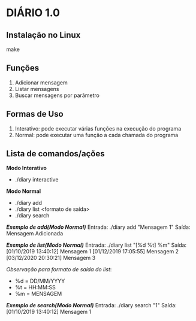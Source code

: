 # DIÁRIO 1.0

## Instalação no Linux

make

## Funções

1. Adicionar mensagem
2. Listar mensagens
3. Buscar mensagens por parâmetro

## Formas de Uso

1. Interativo: pode executar várias funções na execução do programa
2. Normal: pode executar uma função a cada chamada do programa

## Lista de comandos/ações

**Modo Interativo**
- ./diary interactive

**Modo Normal**
- ./diary add <mensagem>
- ./diary list <formato de saída>
- ./diary search <termo de busca>

***Exemplo de add(Modo Normal)***
Entrada: ./diary add "Mensagem 1"
Saída: Mensagem Adicionada

***Exemplo de list(Modo Normal)***
Entrada: ./diary list "[%d %t] %m"
Saída:  [01/10/2019 13:40:12] Mensagem 1
        [01/12/2019 17:05:55] Mensagem 2
        [03/12/2020 20:30:21] Mensagem 3

*Observação para formato de saída do list*:
- %d = DD/MM/YYYY
- %t = HH:MM:SS
- %m = MENSAGEM

***Exemplo de search(Modo Normal)***
Entrada: ./diary search "1"
Saída: [01/10/2019 13:40:12] Mensagem 1
